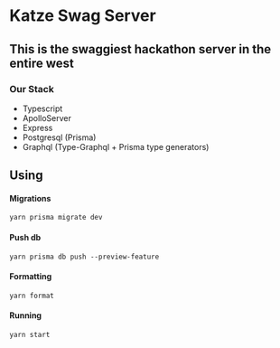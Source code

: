 # Katze Swag Server

## This is the swaggiest hackathon server in the entire west

### Our Stack

- Typescript
- ApolloServer
- Express
- Postgresql (Prisma)
- Graphql (Type-Graphql + Prisma type generators)

## Using

#### Migrations

```shell 
yarn prisma migrate dev
```

#### Push db

```shell
yarn prisma db push --preview-feature
```

#### Formatting

```shell
yarn format
```

#### Running

```shell
yarn start
```
